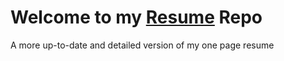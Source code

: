 # Welcome to my [Resume](https://codebydom.github.io/resume/) Repo  
A more up-to-date and detailed version of my one page resume
